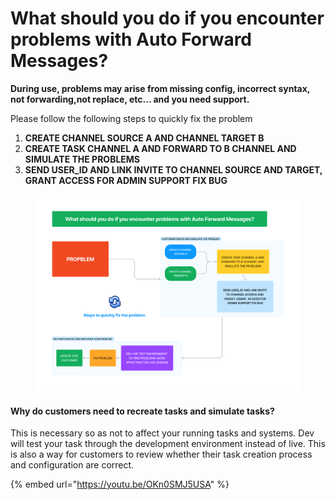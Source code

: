 # What should you do if you encounter problems with Auto Forward Messages?

**During use, problems may arise from missing config, incorrect syntax, not forwarding,not replace, etc... and you need support.**

Please follow the following steps to quickly fix the problem

1. **CREATE CHANNEL SOURCE A AND CHANNEL TARGET B**
2. **CREATE TASK CHANNEL A AND FORWARD TO B CHANNEL AND SIMULATE THE PROBLEMS**
3. **SEND USER\_ID AND LINK INVITE TO CHANNEL SOURCE AND TARGET, GRANT ACCESS FOR ADMIN SUPPORT FIX BUG**

<figure><img src="../../.gitbook/assets/flowfixbug.png" alt=""><figcaption></figcaption></figure>

#### **Why do customers need to recreate tasks and simulate tasks?**&#x20;

This is necessary so as not to affect your running tasks and systems. Dev will test your task through the development environment instead of live. This is also a way for customers to review whether their task creation process and configuration are correct.

{% embed url="https://youtu.be/OKn0SMJ5USA" %}
